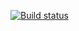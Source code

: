 [![Build status](https://ci.appveyor.com/api/projects/status/2sarqtuplgh48q3y?svg=true)](https://ci.appveyor.com/project/Cancelkam/cartdeliveryrest)